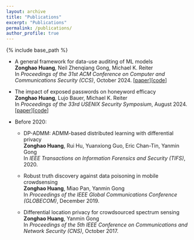 ```yaml
---
layout: archive
title: "Publications"
excerpt: "Publications"
permalink: /publications/
author_profile: true
---
```

{% include base_path %}


* A general framework for data-use auditing of ML models <br>
  <b>Zonghao Huang</b>, Neil Zhenqiang Gong, Michael K. Reiter <br>
  In <i>Proceedings of the 31st ACM Conference on Computer and Communications Security (CCS)</i>, October 2024. \[[paper](https://arxiv.org/pdf/2407.15100)\]\[[code](https://github.com/zonghaohuang007/ML_data_auditing)\]
  
* The impact of exposed passwords on honeyword efficacy <br>
  <b>Zonghao Huang</b>, Lujo Bauer, Michael K. Reiter <br>
  In <i>Proceedings of the 33rd USENIX Security Symposium</i>, August 2024. \[[paper](https://arxiv.org/pdf/2309.10323)\]\[[code](https://github.com/zonghaohuang007/honeywords-analysis)\]

* Before 2020:
  
  * DP-ADMM: ADMM-based distributed learning with differential privacy <br>
    <b>Zonghao Huang</b>, Rui Hu, Yuanxiong Guo, Eric Chan-Tin, Yanmin Gong <br> 
    In <i> IEEE Transactions on Information Forensics and Security (TIFS)</i>, 2020.

  * Robust truth discovery against data poisoning in mobile crowdsensing <br>
    <b>Zonghao Huang</b>, Miao Pan, Yanmin Gong <br> 
    In <i>Proceedings of the IEEE Global Communications Conference (GLOBECOM)</i>, December 2019.

  * Differential location privacy for crowdsourced spectrum sensing <br>
    <b>Zonghao Huang</b>, Yanmin Gong <br>
    In <i>Proceedings of the 5th IEEE Conference on Communications and Network Security (CNS)</i>, October 2017.
